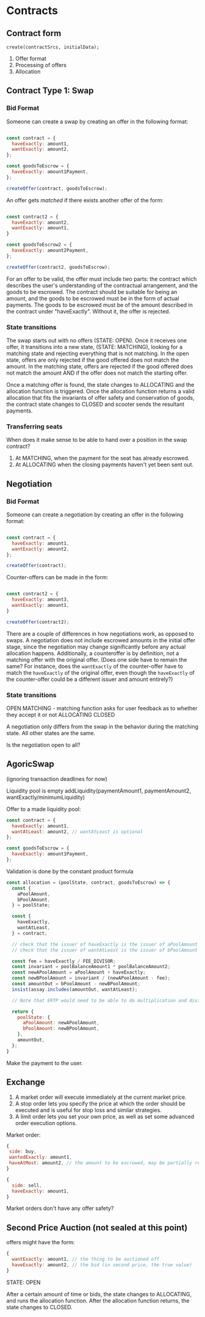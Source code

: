 # Contracts

## Contract form

```
create(contractSrcs, initialData);
```

1. Offer format
2. Processing of offers
3. Allocation

## Contract Type 1: Swap

### Bid Format 

Someone can create a swap by creating an offer in the following
format:

```js

const contract = { 
  haveExactly: amount1,
  wantExactly: amount2,
};

const goodsToEscrow = {
  haveExactly: amount1Payment,
};

createOffer(contract, goodsToEscrow);
```

  An offer gets *matched* if there exists another offer of the form:

```js

const contract2 = { 
  haveExactly: amount2, 
  wantExactly: amount1,
}

const goodsToEscrow2 = {
  haveExactly: amount2Payment,
};

createOffer(contract2, goodsToEscrow);
```

For an offer to be valid, the offer must include two parts: the
contract which describes the user's understanding of the contractual
arrangement, and the goods to be escrowed. The contract should be
suitable for being an amount, and the goods to be escrowed must be in
the form of actual payments. The goods to be escrowed must be of the
amount described in the contract under "haveExactly". Without it, the
offer is rejected.

### State transitions

The swap starts out with no offers (STATE: OPEN). Once it receives
one offer, it transitions into a new state, (STATE: MATCHING),
looking for a matching state and rejecting everything that is not
matching. In the open state, offers are only rejected if the good
offered does not match the amount. In the matching state, offers are
rejected if the good offered does not match the amount AND if the
offer does not match the starting offer. 

Once a matching offer is found, the state changes to ALLOCATING and
the allocation function is triggered. Once the allocation function
returns a valid allocation that fits the invariants of offer safety
and conservation of goods, the contract state changes to CLOSED and
scooter sends the resultant payments. 

### Transferring seats

When does it make sense to be able to hand over a position in the swap
contract?
1. At MATCHING, when the payment for the seat has already escrowed. 
2. At ALLOCATING when the closing payments haven't yet been sent out. 

## Negotiation

### Bid Format 

Someone can create a negotiation by creating an offer in the following
format:

```js

const contract = { 
  haveExactly: amount1, 
  wantExactly: amount2,
};

createOffer(contract);
```

Counter-offers can be made in the form:

```js

const contract2 = { 
  haveExactly: amount3, 
  wantExactly: amount1,
}

createOffer(contract2);
```

There are a couple of differences in how negotiations work, as opposed
to swaps. A negotiation does not include escrowed amounts in the
initial offer stage, since the negotiation may change significantly
before any actual allocation happens. Additionally, a counteroffer is
by definition, not a matching offer with the original offer. (Does one
side have to remain the same? For instance, does the `wantExactly` of
the counter-offer have to match the `haveExactly` of the original
offer, even though the `haveExactly` of the counter-offer could be a
different issuer and amount entirely?)

### State transitions

OPEN
MATCHING - matching function asks for user feedback as to whether they
accept it or not
ALLOCATING
CLOSED

A negotiation only differs from the swap in the behavior during the
matching state. All other states are the same. 

Is the negotiation open to all?

## AgoricSwap

(ignoring transaction deadlines for now)

Liquidity pool is empty
addLiquidity(paymentAmount1, paymentAmount2, wantExactly/minimumLiquidity)

Offer to a made liquidity pool:

```js
const contract = { 
  haveExactly: amount1,
  wantAtLeast: amount2, // wantAtLeast is optional
};

const goodsToEscrow = {
  haveExactly: amount1Payment,
};

```
Validation is done by the constant product formula

```js
const allocation = (poolState, contract, goodsToEscrow) => {
  const {
    aPoolAmount,
    bPoolAmount,
  } = poolState;

  const {
    haveExactly,
    wantAtLeast, 
  } = contract;

  // check that the issuer of haveExactly is the issuer of aPoolAmount
  // check that the issuer of wantAtLeast is the issuer of bPoolAmount

  const fee = haveExactly / FEE_DIVISOR;
  const invariant = poolBalanceAmount1 * poolBalanceAmount2;
  const newAPoolAmount = aPoolAmount + haveExactly;
  const newBPoolAmount = invariant / (newAPoolAmount - fee);
  const amountOut = bPoolAmount - newBPoolAmount;
  insist(assay.includes(amountOut, wantAtLeast);

  // Note that ERTP would need to be able to do multiplication and division

  return {
    poolState: {
      aPoolAmount: newAPoolAmount,
      bPoolAmount: newBPoolAmount,
    }, 
    amountOut,
  };
}

```

Make the payment to the user.

## Exchange

1. A market order will execute immediately at the current market price. 
2. A stop order lets you specify the price at which the order should be executed and is useful for stop loss and similar strategies.
3. A limit order lets you set your own price, as well as set some
   advanced order execution options.

Market order: 

```js
{ 
 side: buy,
 wantedExactly: amount1,
 haveAtMost: amount2, // the amount to be escrowed, may be partially returned
}

{
  side: sell,
  haveExactly: amount1,
}
```

Market orders don't have any offer safety?

## Second Price Auction (not sealed at this point)

offers might have the form:

```js
{ 
  wantExactly: amount1, // the thing to be auctioned off
  haveExactly: amount2, // the bid (in second price, the true value)
}
```

STATE: OPEN

After a certain amount of time or bids, the state changes to
ALLOCATING, and runs the allocation function. After the allocation
function returns, the state changes to CLOSED.

